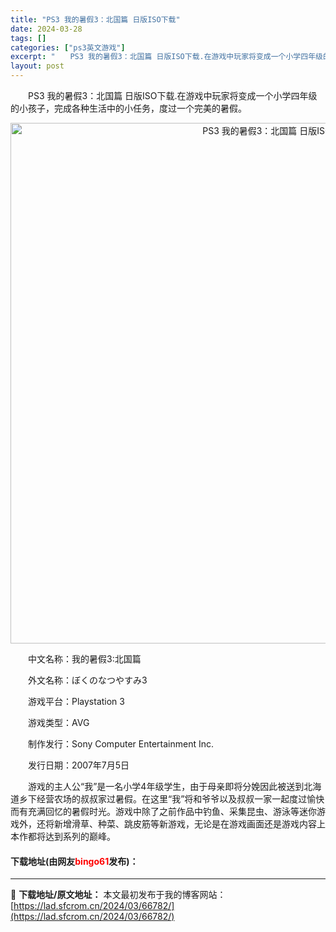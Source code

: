 ```yaml
---
title: "PS3 我的暑假3：北国篇 日版ISO下载"
date: 2024-03-28
tags: []
categories: ["ps3英文游戏"]
excerpt: "　　PS3 我的暑假3：北国篇 日版ISO下载.在游戏中玩家将变成一个小学四年级的小孩子，完成各种生活中的小任务，度过一个完美的暑假。 　　中文名称：我的暑假3:北国篇 　　外文名称：ぼくのなつやすみ3 　　游戏平台：Playstation 3 　　游戏类型：AVG 　　制作发行：Sony Comp&hellip;"
layout: post
---
```


 <p>　　PS3 我的暑假3：北国篇 日版ISO下载.在游戏中玩家将变成一个小学四年级的小孩子，完成各种生活中的小任务，度过一个完美的暑假。</p> <p align="center"><img align="" border="0" src="https://lad.sfcrom.cn/wp-content/uploads/2024/03/20240328_66051e06328f6.png" width="833" alt="PS3 我的暑假3：北国篇 日版ISO下载" /></p> <p>　　中文名称：我的暑假3:北国篇</p> <p>　　外文名称：ぼくのなつやすみ3</p> <p>　　游戏平台：Playstation 3</p> <p>　　游戏类型：AVG</p> <p>　　制作发行：Sony Computer Entertainment Inc.</p> <p>　　发行日期：2007年7月5日</p> <p>　　游戏的主人公&ldquo;我&rdquo;是一名小学4年级学生，由于母亲即将分娩因此被送到北海道乡下经营农场的叔叔家过暑假。在这里&ldquo;我&rdquo;将和爷爷以及叔叔一家一起度过愉快而有充满回忆的暑假时光。游戏中除了之前作品中钓鱼、采集昆虫、游泳等迷你游戏外，还将新增滑草、种菜、跳皮筋等新游戏，无论是在游戏画面还是游戏内容上本作都将达到系列的巅峰。</p> <p><h4>下载地址(由网友<font color="red">bingo61</font>发布)：</h4></p> 

---
📖 **下载地址/原文地址：** 本文最初发布于我的博客网站：[https://lad.sfcrom.cn/2024/03/66782/](https://lad.sfcrom.cn/2024/03/66782/)
